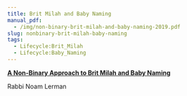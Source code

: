 ```yaml
---
title: Brit Milah and Baby Naming
manual_pdf:
  - /img/non-binary-brit-milah-and-baby-naming-2019.pdf
slug: nonbinary-brit-milah-baby-naming
tags:
  - Lifecycle:Brit_Milah
  - Lifecycle:Baby_Naming
---
```

**[A Non-Binary Approach to Brit Milah and Baby Naming](https://docs.google.com/document/d/1JrTcG-fZCA_EgYtla3qmSICxMBSRcIl3xgemtxJu57c/edit?usp=sharing)**

Rabbi Noam Lerman

